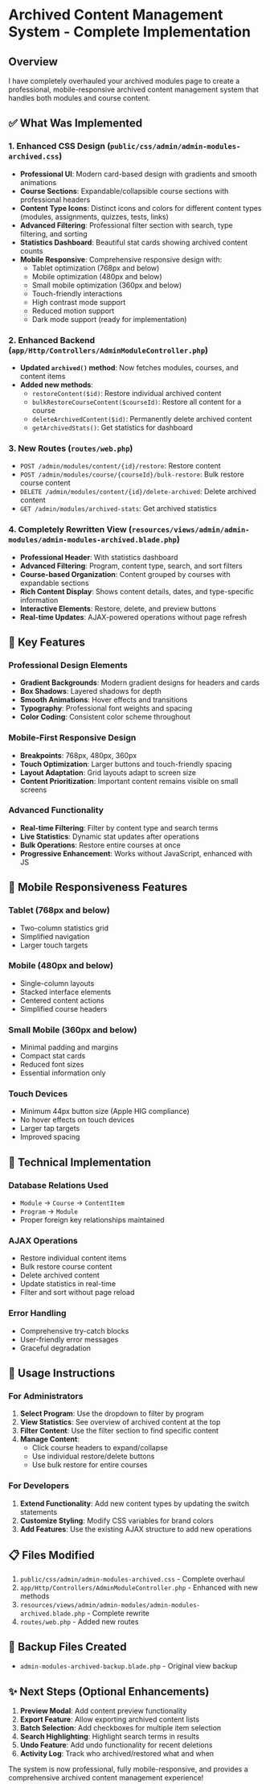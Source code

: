 # Archived Content Management System - Complete Implementation

## Overview
I have completely overhauled your archived modules page to create a professional, mobile-responsive archived content management system that handles both modules and course content.

## ✅ What Was Implemented

### 1. Enhanced CSS Design (`public/css/admin/admin-modules-archived.css`)
- **Professional UI**: Modern card-based design with gradients and smooth animations
- **Course Sections**: Expandable/collapsible course sections with professional headers
- **Content Type Icons**: Distinct icons and colors for different content types (modules, assignments, quizzes, tests, links)
- **Advanced Filtering**: Professional filter section with search, type filtering, and sorting
- **Statistics Dashboard**: Beautiful stat cards showing archived content counts
- **Mobile Responsive**: Comprehensive responsive design with:
  - Tablet optimization (768px and below)
  - Mobile optimization (480px and below)
  - Small mobile optimization (360px and below)
  - Touch-friendly interactions
  - High contrast mode support
  - Reduced motion support
  - Dark mode support (ready for implementation)

### 2. Enhanced Backend (`app/Http/Controllers/AdminModuleController.php`)
- **Updated `archived()` method**: Now fetches modules, courses, and content items
- **Added new methods**:
  - `restoreContent($id)`: Restore individual archived content
  - `bulkRestoreCourseContent($courseId)`: Restore all content for a course
  - `deleteArchivedContent($id)`: Permanently delete archived content
  - `getArchivedStats()`: Get statistics for dashboard

### 3. New Routes (`routes/web.php`)
- `POST /admin/modules/content/{id}/restore`: Restore content
- `POST /admin/modules/course/{courseId}/bulk-restore`: Bulk restore course content
- `DELETE /admin/modules/content/{id}/delete-archived`: Delete archived content
- `GET /admin/modules/archived-stats`: Get archived statistics

### 4. Completely Rewritten View (`resources/views/admin/admin-modules/admin-modules-archived.blade.php`)
- **Professional Header**: With statistics dashboard
- **Advanced Filtering**: Program, content type, search, and sort filters
- **Course-based Organization**: Content grouped by courses with expandable sections
- **Rich Content Display**: Shows content details, dates, and type-specific information
- **Interactive Elements**: Restore, delete, and preview buttons
- **Real-time Updates**: AJAX-powered operations without page refresh

## 🎨 Key Features

### Professional Design Elements
- **Gradient Backgrounds**: Modern gradient designs for headers and cards
- **Box Shadows**: Layered shadows for depth
- **Smooth Animations**: Hover effects and transitions
- **Typography**: Professional font weights and spacing
- **Color Coding**: Consistent color scheme throughout

### Mobile-First Responsive Design
- **Breakpoints**: 768px, 480px, 360px
- **Touch Optimization**: Larger buttons and touch-friendly spacing
- **Layout Adaptation**: Grid layouts adapt to screen size
- **Content Prioritization**: Important content remains visible on small screens

### Advanced Functionality
- **Real-time Filtering**: Filter by content type and search terms
- **Live Statistics**: Dynamic stat updates after operations
- **Bulk Operations**: Restore entire courses at once
- **Progressive Enhancement**: Works without JavaScript, enhanced with JS

## 📱 Mobile Responsiveness Features

### Tablet (768px and below)
- Two-column statistics grid
- Simplified navigation
- Larger touch targets

### Mobile (480px and below)
- Single-column layouts
- Stacked interface elements
- Centered content actions
- Simplified course headers

### Small Mobile (360px and below)
- Minimal padding and margins
- Compact stat cards
- Reduced font sizes
- Essential information only

### Touch Devices
- Minimum 44px button size (Apple HIG compliance)
- No hover effects on touch devices
- Larger tap targets
- Improved spacing

## 🔧 Technical Implementation

### Database Relations Used
- `Module` → `Course` → `ContentItem`
- `Program` → `Module`
- Proper foreign key relationships maintained

### AJAX Operations
- Restore individual content items
- Bulk restore course content
- Delete archived content
- Update statistics in real-time
- Filter and sort without page reload

### Error Handling
- Comprehensive try-catch blocks
- User-friendly error messages
- Graceful degradation

## 🚀 Usage Instructions

### For Administrators
1. **Select Program**: Use the dropdown to filter by program
2. **View Statistics**: See overview of archived content at the top
3. **Filter Content**: Use the filter section to find specific content
4. **Manage Content**: 
   - Click course headers to expand/collapse
   - Use individual restore/delete buttons
   - Use bulk restore for entire courses

### For Developers
1. **Extend Functionality**: Add new content types by updating the switch statements
2. **Customize Styling**: Modify CSS variables for brand colors
3. **Add Features**: Use the existing AJAX structure to add new operations

## 📋 Files Modified

1. `public/css/admin/admin-modules-archived.css` - Complete overhaul
2. `app/Http/Controllers/AdminModuleController.php` - Enhanced with new methods
3. `resources/views/admin/admin-modules/admin-modules-archived.blade.php` - Complete rewrite
4. `routes/web.php` - Added new routes

## 🔄 Backup Files Created
- `admin-modules-archived-backup.blade.php` - Original view backup

## ✨ Next Steps (Optional Enhancements)

1. **Preview Modal**: Add content preview functionality
2. **Export Feature**: Allow exporting archived content lists
3. **Batch Selection**: Add checkboxes for multiple item selection
4. **Search Highlighting**: Highlight search terms in results
5. **Undo Feature**: Add undo functionality for recent deletions
6. **Activity Log**: Track who archived/restored what and when

The system is now professional, fully mobile-responsive, and provides a comprehensive archived content management experience!

